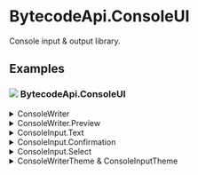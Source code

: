 ﻿# BytecodeApi.ConsoleUI

Console input & output library.

## Examples

### ![](http://bytecode77.com/public/vs/namespace.png) BytecodeApi.ConsoleUI

<details>
<summary>ConsoleWriter</summary>

The `ConsoleWriter` is a class that writes formatted text to the Console.

```
ConsoleWriter.WriteLine("Welcome to my interactive command line tool!");

ConsoleWriter.Success("Config loaded");
ConsoleWriter.Warning("Minimum screen resolution of 320x240 not met");
ConsoleWriter.Error("Windows NT 4.0 is not supported");
```

**Output:**

> Welcome to my interactive command line tool!  
20:19:11 [+] Config loaded  
20:19:11 [!] Minimum screen resolution of 320x240 not met  
20:19:11 [-] Windows NT 4.0 is not supported

</details>

<details>
<summary>ConsoleWriter.Preview</summary>

The `Preview` method displays a message that is erased from the console, after a successive write.

This helps to declutter console output, by erasing progress messages and only leaving success/failure messages on the screen.

```
ConsoleWriter.Preview("Loading file");
// Load file here
ConsoleWriter.Success("File loaded");
```

**Output:**

> File loaded

*(The initial message "Loading file" was erased)*

To display a progress bar and erase it when done, use the `Preview` method with additional progress parameters:

```
for (int i = 0; i < 100; i++)
{
	ConsoleWriter.Preview("Loading file", i, $"Progress: {i} %");
	Thread.Sleep(10);
}

ConsoleWriter.Success("File loaded");
```

**Output:**

>20:22:19 ... Loading file  
64 % [████████████████████░░░░░░░░]

</details>

<details>
<summary>ConsoleInput.Text</summary>

Write a question and input a `string`:

```
string name = ConsoleInput.Text("What's your name?");
```

</details>

<details>
<summary>ConsoleInput.Confirmation</summary>

Write a question and request a `y` or `n` from the user:

```
bool confirmed = ConsoleInput.Confirmation("Do you want to delete the file?");
```

**Output:**

> Do you want to delete the file? [y/n]

If the `defaultChoice` parameter is true, `[Y/n]` is displayed *(upper case `Y`)*. Pressing return confirms the question positively.

Likewise, false shows a `[y/N]` and pressing return confirms the question negatively.

</details>

<details>
<summary>ConsoleInput.Select</summary>

To prompt for a selection, use the `Select` method.

```
int selection = ConsoleInput.Select(
	"Place your order, sir",
	"Pork",
	"Beef",
	"Veggie");

// selection == 1    -> Pork
// selection == 2    -> Beef
// selection == 3    -> Veggie
```

**Output:**

> Place your order, sir  
&nbsp;&nbsp;[1] Pork  
&nbsp;&nbsp;[2] Beef  
&nbsp;&nbsp;[3] Veggie  
Select: _

</details>

<details>
<summary>ConsoleWriterTheme & ConsoleInputTheme</summary>

Change the `ConsoleWriter.Theme` property to configure Console output:

```
ConsoleWriter.Theme.ErrorStyle = new ConsoleStyle(ConsoleColor.Red, ConsoleColor.Black);
ConsoleWriter.Theme.SuccessIcon = "[+]";
ConsoleWriter.Theme.ErrorIcon = "[-]";
```

Change the `ConsoleInput.Theme` property to configure Console input:

```
ConsoleInput.Theme.ConfirmationAnswerNo = "n";
ConsoleInput.Theme.ConfirmationAnswerYes = "y";
ConsoleInput.Theme.SelectOptionsPromptText = "Select:";
```

</details>